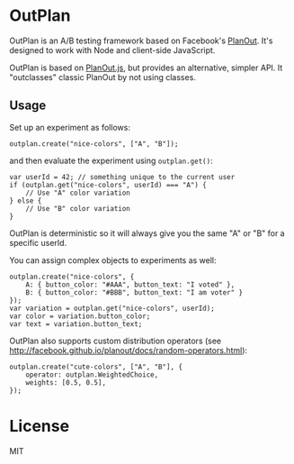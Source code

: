 OutPlan
=======

OutPlan is an A/B testing framework based on Facebook's [PlanOut](http://facebook.github.io/planout).
It's designed to work with Node and client-side JavaScript.

OutPlan is based on [PlanOut.js](https://github.com/HubSpot/PlanOut.js),
but provides an alternative, simpler API. It "outclasses" classic PlanOut by
not using classes.

## Usage

Set up an experiment as follows:

```
outplan.create("nice-colors", ["A", "B"]);
```

and then evaluate the experiment using `outplan.get()`:

```
var userId = 42; // something unique to the current user
if (outplan.get("nice-colors", userId) === "A") {
    // Use "A" color variation
} else {
    // Use "B" color variation
}
```

OutPlan is deterministic so it will always give you the same
"A" or "B" for a specific userId.

You can assign complex objects to experiments as well:

```
outplan.create("nice-colors", {
    A: { button_color: "#AAA", button_text: "I voted" },
    B: { button_color: "#BBB", button_text: "I am voter" }
});
var variation = outplan.get("nice-colors", userId);
var color = variation.button_color;
var text = variation.button_text;
```

OutPlan also supports custom distribution operators
(see http://facebook.github.io/planout/docs/random-operators.html):

```
outplan.create("cute-colors", ["A", "B"], {
    operator: outplan.WeightedChoice,
    weights: [0.5, 0.5],
});
```

# License

MIT